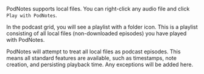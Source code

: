 PodNotes supports local files. You can right-click any audio file and click `Play with PodNotes`.

In the podcast grid, you will see a playlist with a folder icon. This is a playlist consisting of all local files (non-downloaded episodes) you have played with PodNotes.

PodNotes will attempt to treat all local files as podcast episodes. This means all standard features are available, such as timestamps, note creation, and persisting playback time. Any exceptions will be added here.
